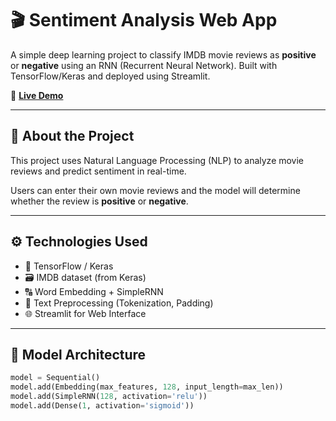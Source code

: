 # 🎬 Sentiment Analysis Web App

A simple deep learning project to classify IMDB movie reviews as **positive** or **negative** using an RNN (Recurrent Neural Network). Built with TensorFlow/Keras and deployed using Streamlit.

🔗 **[Live Demo](https://sentiment-analysis-12.streamlit.app/)**

---

## 📌 About the Project

This project uses Natural Language Processing (NLP) to analyze movie reviews and predict sentiment in real-time.

Users can enter their own movie reviews and the model will determine whether the review is **positive** or **negative**.

---

## ⚙️ Technologies Used

- 🧠 TensorFlow / Keras
- 🗃️ IMDB dataset (from Keras)
- 🔠 Word Embedding + SimpleRNN
- 🧹 Text Preprocessing (Tokenization, Padding)
- 🌐 Streamlit for Web Interface

---

## 🧠 Model Architecture

```python
model = Sequential()
model.add(Embedding(max_features, 128, input_length=max_len))
model.add(SimpleRNN(128, activation='relu'))
model.add(Dense(1, activation='sigmoid'))

